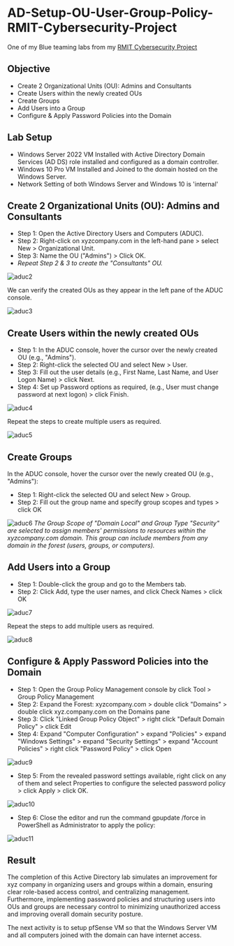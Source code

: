 # AD-Setup-OU-User-Group-Policy-RMIT-Cybersecurity-Project
One of my Blue teaming labs from my [RMIT Cybersecurity Project](https://github.com/Kazu010101/RMIT-Cybersecurity-Project/blob/main/README.md)

## Objective

- Create 2 Organizational Units (OU): Admins and Consultants
- Create Users within the newly created OUs
- Create Groups
- Add Users into a Group
- Configure & Apply Password Policies into the Domain

## Lab Setup

- Windows Server 2022 VM Installed with Active Directory Domain Services (AD DS) role installed and configured as a domain controller.
- Windows 10 Pro VM Installed and Joined to the domain hosted on the Windows Server.
- Network Setting of both Windows Server and Windows 10 is 'internal'

## Create 2 Organizational Units (OU): Admins and Consultants

- Step 1: Open the Active Directory Users and Computers (ADUC).
- Step 2: Right-click on xyzcompany.com in the left-hand pane > select New > Organizational Unit.
- Step 3: Name the OU ("Admins") > Click OK.
- *Repeat Step 2 & 3 to create the "Consultants" OU.*

![aduc2](https://github.com/user-attachments/assets/b1333713-40db-4173-bb41-811e6cbaafdb)

We can verify the created OUs as they appear in the left pane of the ADUC console.

![aduc3](https://github.com/user-attachments/assets/7e0fbd8b-f61f-4a95-b27a-9f56b66cc474)

## Create Users within the newly created OUs

- Step 1: In the ADUC console, hover the cursor over the newly created OU (e.g., "Admins").
- Step 2: Right-click the selected OU and select New > User.
- Step 3: Fill out the user details (e.g., First Name, Last Name, and User Logon Name) > click Next.
- Step 4: Set up Password options as required, (e.g., User must change password at next logon) > click Finish.

![aduc4](https://github.com/user-attachments/assets/b88f6ce9-fb56-46cc-87a1-3757667bab24)

Repeat the steps to create multiple users as required.

![aduc5](https://github.com/user-attachments/assets/72c2a081-e343-4ad0-86a4-364c33820808)

## Create Groups

In the ADUC console, hover the cursor over the newly created OU (e.g., "Admins"):

- Step 1: Right-click the selected OU and select New > Group.
- Step 2: Fill out the group name and specify group scopes and types > click OK

![aduc6](https://github.com/user-attachments/assets/5f8da243-c9b4-4660-abba-ce2698f582af)
*The Group Scope of "Domain Local" and Group Type "Security" are selected to assign members' permissions to resources within the xyzcompany.com domain. This group can include members from any domain in the forest (users, groups, or computers).*

## Add Users into a Group

- Step 1: Double-click the group and go to the Members tab.
- Step 2: Click Add, type the user names, and click Check Names > click OK

![aduc7](https://github.com/user-attachments/assets/5ba0c1f6-41ed-4b75-8071-6b5c9be8e106)

Repeat the steps to add multiple users as required.

![aduc8](https://github.com/user-attachments/assets/0c864853-f992-40d0-b46b-1a7b73694f6e)

## Configure & Apply Password Policies into the Domain

- Step 1: Open the Group Policy Management console by click Tool > Group Policy Management
- Step 2: Expand the Forest: xyzcompany.com > double click "Domains" > double click xyz.company.com on the Domains pane
- Step 3: Click "Linked Group Policy Object" > right click "Default Domain Policy" > click Edit
- Step 4: Expand "Computer Configuration" > expand "Policies" > expand "Windows Settings" > expand "Security Settings" > expand "Account Policies" > right click "Password Policy" > click Open

![aduc9](https://github.com/user-attachments/assets/114b4091-5b3c-4f36-a184-1515975c05df)

- Step 5: From the revealed password settings available, right click on any of them and select Properties to configure the selected password policy > click Apply > click OK.

![aduc10](https://github.com/user-attachments/assets/e0a1512c-a561-4fcb-8367-f318cdb4f7d8)

- Step 6: Close the editor and run the command gpupdate /force in PowerShell as Administrator to apply the policy:

![aduc11](https://github.com/user-attachments/assets/93226806-cf25-49dd-adbf-6edd62dbb344)


## Result

The completion of this Active Directory lab simulates an improvement for xyz company in organizing users and groups within a domain, ensuring clear role-based access control, and centralizing management. Furthermore, implementing password policies and structuring users into OUs and groups are necessary control to minimizing unauthorized access and improving overall domain security posture.

The next activity is to setup pfSense VM so that the Windows Server VM and all computers joined with the domain can have internet access.
